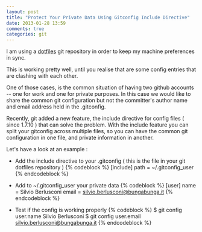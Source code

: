 ```yaml
---
layout: post
title: "Protect Your Private Data Using Gitconfig Include Directive"
date: 2013-01-28 13:59
comments: true
categories: git 
---
```


I am using a [dotfiles](https://github.com/basetta/dotfiles) git repository in order to keep my machine preferences in sync. 

This is working pretty well, until you realise that are some config entries that are clashing with each other.

One of those cases, is the common situation  of having two github accounts -- one for work and one for private purposes. In this case we would like to share the common git configuration but not the committer's author name and email address held in the .gitconfig.

Recently, git added a new feature, the include directive for config files ( since 1.7.10 ) that can solve the problem.
With the include feature you can split your gitconfig across multiple files, so you can have the common git configuration in one file, and private information in another.

Let's have a look at an example :

* Add the include directive to your .gitconfig ( this is the file in your git dotfiles repository )
	{% codeblock %}
    	[include]
	       path = ~/.gitconfig_user
	{% endcodeblock %}

* Add to ~/.gitconfig_user your private data
{% codeblock %}
[user]
     name = Silvio Berlusconi
     email = silvio.berlusconi@bungabunga.it
 {% endcodeblock %}
 
* Test if the config is working properly
{% codeblock %}
$ git config user.name
Silvio Berlusconi
$ git config user.email
silvio.berlusconi@bungabunga.it
{% endcodeblock %}



